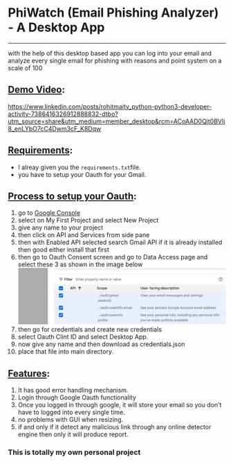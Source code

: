 # PhiWatch (Email Phishing Analyzer) - A Desktop App
---
with the help of this desktop based app you can log into your email and analyze every single email for phishing with reasons and point system on a scale of 100

## <u>Demo Video</u>:
https://www.linkedin.com/posts/rohitmaity_python-python3-developer-activity-7386416326912888832-dtbo?utm_source=share&utm_medium=member_desktop&rcm=ACoAAD0Qjt0BVIj8_enLYbO7cC4Dwm3cF_K8Dqw


## <u>Requirements</u>:
- I alreay given you the `requirements.txt`file.
- you have to setup your Oauth for your Gmail.
## <u>Process to setup your Oauth</u>:
1. go to [Google Console](https://console.cloud.google.com/)
2. select on My First Project and select New Project
3. give any name to your project
4. then click on API and Services from side pane
5. then with Enabled API selected search Gmail API if it is already installed then good either install that first
6. then go to Oauth Consent screen and go to Data Access page and select these 3 as shown in the image below
![alt text](1.png)
7. then go for credentials and create new credentials
8. select Oauth Clint ID and select Desktop App.
9. now give any name and then download as credentials.json
10. place that file into main directory.

## <u>Features</u>:
1. It has good error handling mechanism.
2. Login through Google Oauth functionality
3. Once you logged in through google, it will store your email so you don't have to logged into every single time.
4. no problems with GUI when resizing.
5. if and only if it detect any malicious link through any online detector engine then only it will produce report. 


### This is totally my own personal project

